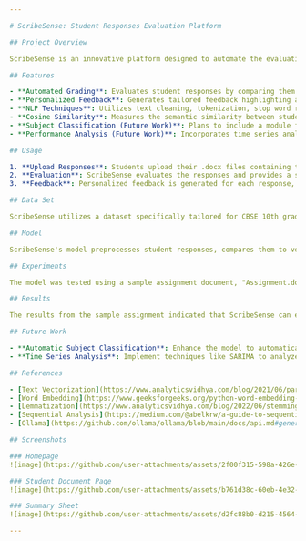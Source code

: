 ```yaml
---

# ScribeSense: Student Responses Evaluation Platform

## Project Overview

ScribeSense is an innovative platform designed to automate the evaluation of student responses. By leveraging Natural Language Processing (NLP) techniques and a Large Language Model (LLM), ScribeSense provides objective and consistent grading, along with personalized feedback. This project specifically focuses on evaluating responses for CBSE 10th grade Physics, Chemistry, and English subjects.

## Features

- **Automated Grading**: Evaluates student responses by comparing them to vectorized answer representations using semantic similarity.
- **Personalized Feedback**: Generates tailored feedback highlighting areas for improvement and suggesting alternative phrasings.
- **NLP Techniques**: Utilizes text cleaning, tokenization, stop word removal, and lemmatization for accurate preprocessing.
- **Cosine Similarity**: Measures the semantic similarity between student responses and key answers.
- **Subject Classification (Future Work)**: Plans to include a module for automatic subject classification based on filenames.
- **Performance Analysis (Future Work)**: Incorporates time series analysis to track and improve student performance over time.

## Usage

1. **Upload Responses**: Students upload their .docx files containing their responses.
2. **Evaluation**: ScribeSense evaluates the responses and provides a score based on semantic similarity.
3. **Feedback**: Personalized feedback is generated for each response, highlighting areas for improvement and alternative phrasings.

## Data Set

ScribeSense utilizes a dataset specifically tailored for CBSE 10th grade Physics, Chemistry, and English. This dataset consists of hundreds of questions and expert-created answers, vectorized using word embedding techniques.

## Model

ScribeSense's model preprocesses student responses, compares them to vectorized answers using cosine similarity, and generates personalized feedback with the help of an LLM.

## Experiments

The model was tested using a sample assignment document, "Assignment.docx", containing five questions with varying levels of accuracy in student responses. The evaluation demonstrated ScribeSense's ability to provide accurate scoring and constructive feedback.

## Results

The results from the sample assignment indicated that ScribeSense can effectively assess student responses and offer meaningful feedback, showcasing its potential to streamline grading processes.

## Future Work

- **Automatic Subject Classification**: Enhance the model to automatically classify the subject of assignments based on filenames.
- **Time Series Analysis**: Implement techniques like SARIMA to analyze trends in student performance and provide targeted interventions.

## References

- [Text Vectorization](https://www.analyticsvidhya.com/blog/2021/06/part-5-step-by-step-guide-to-master-nlp-text-vectorization-approaches/)
- [Word Embedding](https://www.geeksforgeeks.org/python-word-embedding-using-word2vec/)
- [Lemmatization](https://www.analyticsvidhya.com/blog/2022/06/stemming-vs-lemmatization-in-nlp-must-know-differences/)
- [Sequential Analysis](https://medium.com/@abelkrw/a-guide-to-sequential-data-analysis-in-python-dcb6c929b7d6)
- [Ollama](https://github.com/ollama/ollama/blob/main/docs/api.md#generate-embeddings)

## Screenshots

### Homepage
![image](https://github.com/user-attachments/assets/2f00f315-598a-426e-840e-eafa8426c499)

### Student Document Page
![image](https://github.com/user-attachments/assets/b761d38c-60eb-4e32-85e5-ac4277cad114)

### Summary Sheet
![image](https://github.com/user-attachments/assets/d2fc88b0-d215-4564-a0cd-c6b19325571d)

---
```

